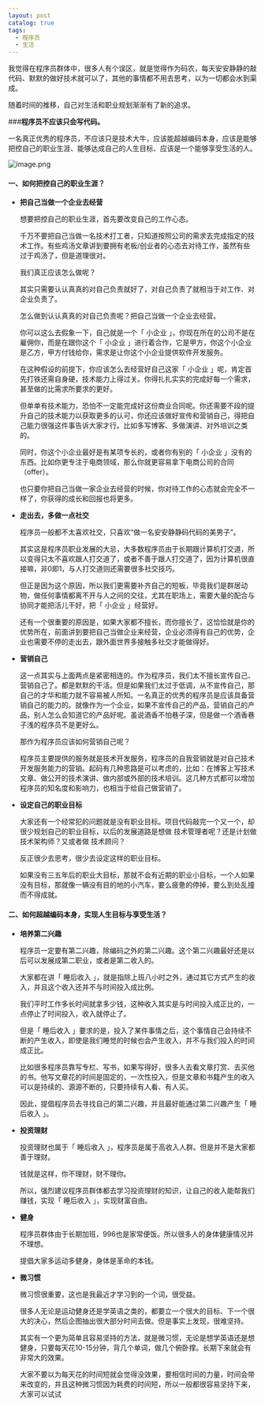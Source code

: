 ```yaml
---
layout: post
catalog: true
tags:
  - 程序员
  - 生活
---
```

我觉得在程序员群体中，很多人有个误区，就是觉得作为码农，每天安安静静的敲代码、默默的做好技术就可以了，其他的事情都不用去思考，以为一切都会水到渠成。

随着时间的推移，自己对生活和职业规划渐渐有了新的追求。

###**程序员不应该只会写代码。**

一名真正优秀的程序员，不应该只是技术大牛，应该能超越编码本身，应该是能够把控自己的职业生涯、能够达成自己的人生目标、应该是一个能够享受生活的人。

![image.png](https://upload-images.jianshu.io/upload_images/6943526-d5ffd6b89789402f.png?imageMogr2/auto-orient/strip%7CimageView2/2/w/1240)

#### **一、如何把控自己的职业生涯？**

- **把自己当做一个企业去经营**

  想要把控自己的职业生涯，首先要改变自己的工作心态。

  千万不要把自己当做一名技术打工者，只知道按照公司的需求去完成指定的技术工作。有些鸡汤文章讲到要拥有老板/创业者的心态去对待工作，虽然有些过于鸡汤了，但是道理很对。

  我们真正应该怎么做呢？

  其实只需要认认真真的对自己负责就好了，对自己负责了就相当于对工作、对企业负责了。

  怎么做到认认真真的对自己负责呢？把自己当做一个企业去经营。

  你可以这么去假象一下，自己就是一个「 小企业 」，你现在所在的公司不是在雇佣你，而是在跟你这个「 小企业 」进行着合作，它是甲方，你这个小企业是乙方，甲方付钱给你，需求是让你这个小企业提供软件开发服务。

  在这种假设的前提下，你应该怎么去经营好自己这家「 小企业 」呢，肯定首先打铁还需自身硬，技术能力上得过关。你得扎扎实实的完成好每一个需求，甚至做的比需求所要求的更好。

  但单单有技术能力，恐怕不一定能完成好这份商业合同呢。你还需要不段的提升自己的技术能力以获取更多的认可，你还应该做好宣传和营销自己，得把自己能力很强这件事告诉大家才行。比如多写博客、多做演讲、对外培训之类的。

  同时，你这个小企业最好是有某项专长的，或者你有别的「 小企业 」没有的东西。比如你更专注于电商领域，那么你就更容易拿下电商公司的合同（offer）。

  也只要你把自己当做一家企业去经营的时候，你对待工作的心态就会完全不一样了，你获得的成长和回报也将更多。

- **走出去，多做一点社交**

  程序员一般都不太喜欢社交，只喜欢“做一名安安静静码代码的美男子”。

  其实这是程序员职业发展的大忌，大多数程序员由于长期跟计算机打交道，所以变得只太不喜欢跟人打交道了，或者不善于跟人打交道了，因为计算机很直接嘛，非0即1，与人打交道则还需要很多社交技巧。

  但正是因为这个原因，所以我们更需要补齐自己的短板，毕竟我们是群居动物，做任何事情都离不开与人之间的交往，尤其在职场上，需要大量的配合与协同才能把活儿干好，把「 小企业 」经营好。

  还有一个很重要的原因是，如果大家都不擅长，而你擅长了，这恰恰就是你的优势所在，前面讲到要把自己当做企业来经营，企业必须得有自己的优势，企业也需要不停的走出去，跟外面世界多接触多社交才能做得好。

- **营销自己**

  这一点其实与上面两点是紧密相连的。作为程序员，我们太不擅长宣传自己、营销自己了。都是默默的干活。但是如果我们太过于低调，从不宣传自己，那自己的才华和能力就不容易被人所知。一名真正的优秀的程序员是应该具备营销自己的能力的。就像作为一个企业，如果不宣传自己的产品，营销自己的产品，别人怎么会知道它的产品好呢。虽说酒香不怕巷子深，但是做一个酒香巷子浅的程序员不是更好么。

  那作为程序员应该如何营销自己呢？

  程序员主要提供的服务就是技术开发服务，程序员的自我营销就是对自己技术开发服务能力的营销。起码有几种思路是可以考虑的，比如：在博客上写技术文章、做公开的技术演讲、做内部或外部的技术培训。这几种方式都可以增加程序员的知名度和影响力，也相当于给自己做营销了。

- **设定自己的职业目标**

  大家还有一个经常犯的问题就是没有职业目标。项目代码敲完一个又一个，却很少规划自己的职业目标，以后的发展道路是想做 技术管理者呢？还是计划做 技术架构师？又或者做 技术顾问？

  反正很少去思考，很少去设定这样的职业目标。

  如果没有三五年后的职业大目标，那就不会有近期的职业小目标，一个人如果没有目标，那就像一辆没有目的地的小汽车，要么疲惫的停掉，要么到处乱撞而不得成就。

#### **二、如何超越编码本身，实现人生目标与享受生活？**

- **培养第二兴趣**

  程序员一定要有第二兴趣，除编码之外的第二兴趣。这个第二兴趣最好还是以后可以发展成第二职业，或者是第二收入的。

  大家都在讲「 睡后收入 」，就是指除上班八小时之外，通过其它方式产生的收入，并且这个收入还并不与时间投入成比例。

  我们平时工作多长时间就拿多少钱，这种收入其实是与时间投入成正比的，一点停止了时间投入，收入就停止了。

  但是「 睡后收入 」要求的是，投入了某件事情之后，这个事情自己会持续不断的产生收入，即使是我们睡觉的时候也会产生收入，并不与我们投入的时间成正比。

  比如很多程序员靠写专栏、写书，如果写得好，很多人去看文章打赏、去买他的书。他写文章花的时间是固定的，一次性投入，但是文章和书籍产生的收入可以是持续的、源源不断的，只要持续有人看、有人买。

  因此，提倡程序员去寻找自己的第二兴趣，并且最好能通过第二兴趣产生「 睡后收入 」。

- **投资理财**

  投资理财也属于「 睡后收入 」，程序员是属于高收入人群。但是并不是大家都善于理财。

  钱就是这样，你不理财，财不理你。

  所以，强烈建议程序员群体都去学习投资理财的知识，让自己的收入能帮我们赚钱，实现「 睡后收入 」，实现财富自由。

- **健身**

  程序员群体由于长期加班，996也是家常便饭。所以很多人的身体健康情况并不理想。

  提倡大家多运动多健身，身体是革命的本钱。

- **微习惯**

  微习惯很重要，这也是我最近才学习到的一个词，很受益。

  很多人无论是运动健身还是学英语之类的，都要立一个很大的目标、下一个很大的决心，然后企图抽出很大部分时间去做。但是事实上发现，很难坚持。

  其实有一个更为简单且容易坚持的方法，就是微习惯，无论是想学英语还是想健身，只要每天花10-15分钟，背几个单词，做几个俯卧撑。长期下来就会有非常大的效果。

  大家不要以为每天花的时间短就会觉得没效果，要相信时间的力量，时间会带来改变的，并且这种微习惯因为耗费的时间短，所以一般都很容易坚持下来，大家可以试试
